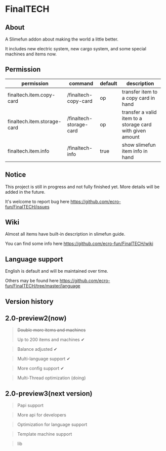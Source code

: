 
FinalTECH
=

About
-

A Slimefun addon about making the world a little better.

It includes new electric system, new cargo system, and some special machines and items now.

Permission
-

| permission | command | default | description |
| ---------- | ------- | ------- | ----------- |
| finaltech.item.copy-card | /finaltech-copy-card | op | transfer item to a copy card in hand |
| finaltech.item.storage-card | /finaltech-storage-card | op | transfer a valid item to a storage card with given amount |
| finaltech.item.info | /finaltech-info | true | show slimefun item info in hand |

Notice
-

This project is still in progress and not fully finished yet. More details will be added in the future.

It's welcome to report bug here <https://github.com/ecro-fun/FinalTECH/issues>

Wiki
-

Almost all items have built-in description in slimefun guide.

You can find some info here <https://github.com/ecro-fun/FinalTECH/wiki>

Language support
-

English is default and will be maintained over time.

Others may be found here <https://github.com/ecro-fun/FinalTECH/tree/master/language>

Version history
-

2.0-preview2(now)
-
> ~~Double more items and machines~~
> 
> Up to 200 items and machines ✔

> Balance adjusted ✔

> Multi-language support ✔

> More config support ✔

> Multi-Thread optimization (doing)

2.0-preview3(next version)
-
> Papi support

> More api for developers

> Optimization for language support 

> Template machine support

> lib
